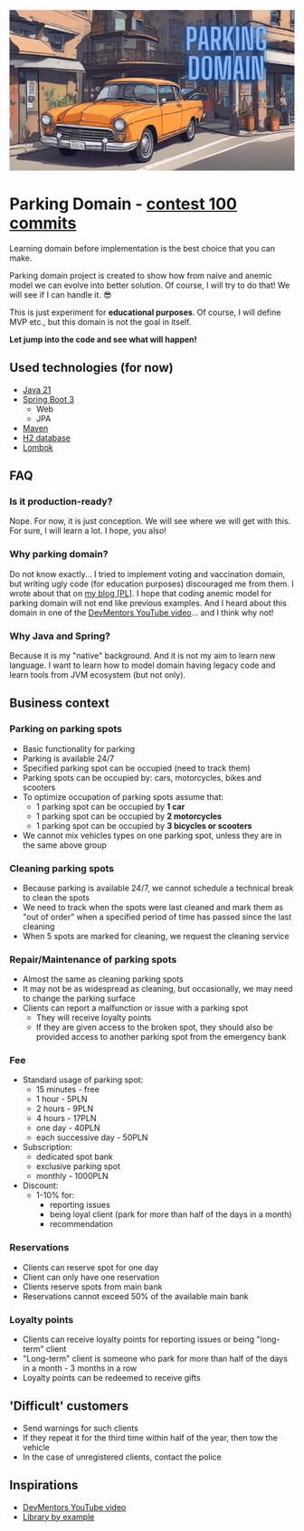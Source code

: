 ![Parkign domain](./docs/public/logo.png)

# Parking Domain - [contest 100 commits](https://100commitow.pl/)

Learning domain before implementation is the best choice that you can make.

Parking domain project is created to show how from naive and anemic model we can
evolve into better solution. Of course, I will try to do that! We will see if I can handle it. 😎

This is just experiment for **educational purposes**. Of course, I will define MVP etc., but this domain is
not the goal in itself.

**Let jump into the code and see what will happen!**

## Used technologies (for now)

- [Java 21](https://openjdk.org/projects/jdk/21/)
- [Spring Boot 3](https://spring.io/projects/spring-boot)
  - Web
  - JPA
- [Maven](https://maven.apache.org/)
- [H2 database](https://www.h2database.com/html/main.html)
- [Lombok](https://projectlombok.org/)

## FAQ

### Is it production-ready?

Nope. For now, it is just conception. We will see where we will get with this. For sure, I will learn a lot.
I hope, you also!

### Why parking domain?

Do not know exactly... I tried to implement voting and vaccination domain, but writing ugly code (for education purposes)
discouraged me from them. I wrote about that on [my blog \[PL\]](https://cezarysanecki.pl/2024/02/13/prezentacja-prostej-domeny/).
I hope that coding anemic model for parking domain will not end like previous examples. And I heard about this domain in
one of the [DevMentors YouTube video](https://www.youtube.com/@DevMentorsPL/videos)... and I think why not!

### Why Java and Spring?

Because it is my "native" background. And it is not my aim to learn new language. I want to learn how to model domain
having legacy code and learn tools from JVM ecosystem (but not only).

## Business context

### Parking on parking spots

- Basic functionality for parking
- Parking is available 24/7
- Specified parking spot can be occupied (need to track them)
- Parking spots can be occupied by: cars, motorcycles, bikes and scooters
- To optimize occupation of parking spots assume that:
  - 1 parking spot can be occupied by **1 car**
  - 1 parking spot can be occupied by **2 motorcycles**
  - 1 parking spot can be occupied by **3 bicycles or scooters**
- We cannot mix vehicles types on one parking spot, unless they are in the same above group

### Cleaning parking spots

- Because parking is available 24/7, we cannot schedule a technical break to clean the spots
- We need to track when the spots were last cleaned and mark them as "out of order" when a specified period of time has passed since the last cleaning
- When 5 spots are marked for cleaning, we request the cleaning service

### Repair/Maintenance of parking spots

- Almost the same as cleaning parking spots
- It may not be as widespread as cleaning, but occasionally, we may need to change the parking surface
- Clients can report a malfunction or issue with a parking spot
  - They will receive loyalty points 
  - If they are given access to the broken spot, they should also be provided access to another parking spot from the emergency bank

### Fee

- Standard usage of parking spot:
  - 15 minutes - free
  - 1 hour - 5PLN
  - 2 hours - 9PLN
  - 4 hours - 17PLN
  - one day - 40PLN
  - each successive day - 50PLN
- Subscription:
  - dedicated spot bank
  - exclusive parking spot
  - monthly - 1000PLN
- Discount:
  - 1-10% for:
    - reporting issues
    - being loyal client (park for more than half of the days in a month)
    - recommendation

### Reservations

- Clients can reserve spot for one day
- Client can only have one reservation
- Clients reserve spots from main bank
- Reservations cannot exceed 50% of the available main bank

### Loyalty points

- Clients can receive loyalty points for reporting issues or being "long-term" client
- "Long-term" client is someone who park for more than half of the days in a month - 3 months in a row
- Loyalty points can be redeemed to receive gifts

## 'Difficult' customers

- Send warnings for such clients
- If they repeat it for the third time within half of the year, then tow the vehicle
- In the case of unregistered clients, contact the police

## Inspirations

- [DevMentors YouTube video](https://www.youtube.com/@DevMentorsPL/videos)
- [Library by example](https://github.com/ddd-by-examples/library)
